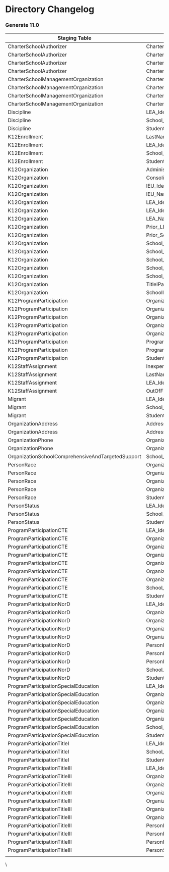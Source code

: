# Directory Changelog

### Generate 11.0

<table data-full-width="true"><thead><tr><th width="360">Staging Table</th><th width="443">5.3 Column Name</th><th width="589">11.0 Column Name</th></tr></thead><tbody><tr><td>CharterSchoolAuthorizer</td><td>CharterSchoolAuthorizer_Identifier_State</td><td>CharterSchoolAuthorizingOrganizationOrganizationIdentifierSea</td></tr><tr><td>CharterSchoolAuthorizer</td><td>CharterSchoolAuthorizer_Name</td><td>CharterSchoolAuthorizingOrganizationOrganizationName</td></tr><tr><td>CharterSchoolAuthorizer</td><td>CharterSchoolAuthorizerOrganizationId</td><td>CharterSchoolAuthorizingOrganizationOrganizationId</td></tr><tr><td>CharterSchoolAuthorizer</td><td>CharterSchoolAuthorizerType</td><td>CharterSchoolAuthorizingOrganizationType</td></tr><tr><td>CharterSchoolManagementOrganization</td><td>CharterSchoolManagementOrganizationId</td><td>CharterSchoolManagementOrganizationOrganizationId</td></tr><tr><td>CharterSchoolManagementOrganization</td><td>CharterSchoolManagementOrganization_Identifier_EIN</td><td>CharterSchoolManagementOrganizationOrganizationIdentifierEIN</td></tr><tr><td>CharterSchoolManagementOrganization</td><td>CharterSchoolManagementOrganization_Name</td><td>CharterSchoolManagementOrganizationOrganizationName</td></tr><tr><td>CharterSchoolManagementOrganization</td><td>CharterSchoolManagementOrganization_Type</td><td>CharterSchoolManagementOrganizationType</td></tr><tr><td>Discipline</td><td>LEA_Identifier_State</td><td>LeaIdentifierSeaAccountability</td></tr><tr><td>Discipline</td><td>School_Identifier_State</td><td>SchoolIdentifierSea</td></tr><tr><td>Discipline</td><td>Student_Identifier_State</td><td>StudentIdentifierState</td></tr><tr><td>K12Enrollment</td><td>LastName</td><td>LastOrSurname</td></tr><tr><td>K12Enrollment</td><td>LEA_Identifier_State</td><td>LeaIdentifierSeaAccountability</td></tr><tr><td>K12Enrollment</td><td>School_Identifier_State</td><td>SchoolIdentifierSea</td></tr><tr><td>K12Enrollment</td><td>Student_Identifier_State</td><td>StudentIdentifierState</td></tr><tr><td>K12Organization</td><td>AdministrativeFundingControl</td><td>School_AdministrativeFundingControl</td></tr><tr><td>K12Organization</td><td>ConsolidatedMepFundsStatus</td><td>School_ConsolidatedMigrantEducationProgramFundsStatus</td></tr><tr><td>K12Organization</td><td>IEU_Identifier_State</td><td>IeuIdentifierSea</td></tr><tr><td>K12Organization</td><td>IEU_Name</td><td>IEU_OrganizationName</td></tr><tr><td>K12Organization</td><td>LEA_Identifier_NCES</td><td>LeaIdentifierNCES</td></tr><tr><td>K12Organization</td><td>LEA_Identifier_State</td><td>LeaIdentifierSea</td></tr><tr><td>K12Organization</td><td>LEA_Name</td><td>LeaOrganizationName</td></tr><tr><td>K12Organization</td><td>Prior_LEA_Identifier_State</td><td>PriorLeaIdentifierSea</td></tr><tr><td>K12Organization</td><td>Prior_School_Identifier_State</td><td>PriorSchoolIdentifierSea</td></tr><tr><td>K12Organization</td><td>School_Identifier_NCES</td><td>SchoolIdentifierNCES</td></tr><tr><td>K12Organization</td><td>School_Identifier_State</td><td>SchoolIdentifierSea</td></tr><tr><td>K12Organization</td><td>School_MepProjectType</td><td>School_MigrantEducationProgramProjectType</td></tr><tr><td>K12Organization</td><td>School_Name</td><td>SchoolOrganizationName</td></tr><tr><td>K12Organization</td><td>School_ProgressAchievingEnglishLanguageProficiencyIndicatorStatus</td><td>School_ProgressAchievingEnglishLanguageProficiencyIndicatorType</td></tr><tr><td>K12Organization</td><td>TitleIPartASchoolDesignation</td><td>School_TitleIPartASchoolDesignation</td></tr><tr><td>K12Organization</td><td>SchoolImprovementAllocation</td><td>School_SchoolImprovementAllocation</td></tr><tr><td>K12ProgramParticipation</td><td>OrganizationIdentifier</td><td>LeaIdentifierSeaAccountability</td></tr><tr><td>K12ProgramParticipation</td><td>OrganizationId</td><td>OrganizationId_LEA</td></tr><tr><td>K12ProgramParticipation</td><td>OrganizationId</td><td>OrganizationId_School</td></tr><tr><td>K12ProgramParticipation</td><td>OrganizationPersonRoleId</td><td>OrganizationPersonRoleId_LEA</td></tr><tr><td>K12ProgramParticipation</td><td>OrganizationPersonRoleId</td><td>OrganizationPersonRoleId_School</td></tr><tr><td>K12ProgramParticipation</td><td>ProgramOrganizationId</td><td>ProgramOrganizationId_LEA</td></tr><tr><td>K12ProgramParticipation</td><td>ProgramOrganizationId</td><td>ProgramOrganizationId_School</td></tr><tr><td>K12ProgramParticipation</td><td>Student_Identifier_State</td><td>StudentIdentifierState</td></tr><tr><td>K12StaffAssignment</td><td>InexperiencedStatus</td><td>EdFactsTeacherInexperiencedStatus</td></tr><tr><td>K12StaffAssignment</td><td>LastName</td><td>LastOrSurname</td></tr><tr><td>K12StaffAssignment</td><td>LEA_Identifier_State</td><td>LeaIdentifierSea</td></tr><tr><td>K12StaffAssignment</td><td>OutOfFieldStatus</td><td>EDFactsTeacherOutOfFieldStatus</td></tr><tr><td>Migrant</td><td>LEA_Identifier_State</td><td>LeaIdentifierSeaAccountability</td></tr><tr><td>Migrant</td><td>School_Identifier_State</td><td>SchoolIdentifierSea</td></tr><tr><td>Migrant</td><td>Student_Identifier_State</td><td>StudentIdentifierState</td></tr><tr><td>OrganizationAddress</td><td>AddressApartmentRoomOrSuite</td><td>AddressApartmentRoomOrSuiteNumber</td></tr><tr><td>OrganizationAddress</td><td>AddressCountyAnsiCode</td><td>AddressCountyAnsiCodeCode</td></tr><tr><td>OrganizationPhone</td><td>OrganizationTelephoneId</td><td>LEA_OrganizationTelephoneId</td></tr><tr><td>OrganizationPhone</td><td>OrganizationTelephoneId</td><td>School_OrganizationTelephoneId</td></tr><tr><td>OrganizationSchoolComprehensiveAndTargetedSupport</td><td>School_Identifier_State</td><td>SchoolIdentifierSea</td></tr><tr><td>PersonRace</td><td>OrganizationIdentifier</td><td>LeaIdentifierSeaAccountability</td></tr><tr><td>PersonRace</td><td>OrganizationIdentifier</td><td>SchoolIdentifierSea</td></tr><tr><td>PersonRace</td><td>OrganizationId</td><td>OrganizationID_LEA</td></tr><tr><td>PersonRace</td><td>OrganizationId</td><td>OrganizationID_School</td></tr><tr><td>PersonRace</td><td>Student_Identifier_State</td><td>StudentIdentifierState</td></tr><tr><td>PersonStatus</td><td>LEA_Identifier_State</td><td>LeaIdentifierSeaAccountability</td></tr><tr><td>PersonStatus</td><td>School_Identifier_State</td><td>SchoolIdentifierSea</td></tr><tr><td>PersonStatus</td><td>Student_Identifier_State</td><td>StudentIdentifierState</td></tr><tr><td>ProgramParticipationCTE</td><td>LEA_Identifier_State</td><td>LeaIdentifierSeaAccountability</td></tr><tr><td>ProgramParticipationCTE</td><td>OrganizationID_CTEProgram_IEU</td><td>OrganizationID_CTEProgram</td></tr><tr><td>ProgramParticipationCTE</td><td>OrganizationID_CTEProgram_LEA</td><td>OrganizationID_CTEProgram</td></tr><tr><td>ProgramParticipationCTE</td><td>OrganizationID_CTEProgram_School</td><td>OrganizationID_CTEProgram</td></tr><tr><td>ProgramParticipationCTE</td><td>OrganizationPersonRoleID_CTEProgram_IEU</td><td>OrganizationPersonRoleID_CTEProgram</td></tr><tr><td>ProgramParticipationCTE</td><td>OrganizationPersonRoleID_CTEProgram_LEA</td><td>OrganizationPersonRoleID_CTEProgram</td></tr><tr><td>ProgramParticipationCTE</td><td>OrganizationPersonRoleID_CTEProgram_School</td><td>OrganizationPersonRoleID_CTEProgram</td></tr><tr><td>ProgramParticipationCTE</td><td>School_Identifier_State</td><td>SchoolIdentifierSea</td></tr><tr><td>ProgramParticipationCTE</td><td>Student_Identifier_State</td><td>StudentIdentifierState</td></tr><tr><td>ProgramParticipationNorD</td><td>LEA_Identifier_State</td><td>LeaIdentifierSeaAccountability</td></tr><tr><td>ProgramParticipationNorD</td><td>OrganizationID_Program_LEA</td><td>LEAOrganizationID_Program</td></tr><tr><td>ProgramParticipationNorD</td><td>OrganizationID_Program_School</td><td>SchoolOrganizationID_Program</td></tr><tr><td>ProgramParticipationNorD</td><td>OrganizationPersonRoleId_Program_LEA</td><td>LEAOrganizationPersonRoleId_Program</td></tr><tr><td>ProgramParticipationNorD</td><td>OrganizationPersonRoleId_Program_School</td><td>SchoolOrganizationPersonRoleId_Program</td></tr><tr><td>ProgramParticipationNorD</td><td>PersonProgramParticipationID_IEU</td><td>PersonProgramParticipationID</td></tr><tr><td>ProgramParticipationNorD</td><td>PersonProgramParticipationID_LEA</td><td>PersonProgramParticipationID</td></tr><tr><td>ProgramParticipationNorD</td><td>PersonProgramParticipationID_School</td><td>PersonProgramParticipationID</td></tr><tr><td>ProgramParticipationNorD</td><td>School_Identifier_State</td><td>SchoolIdentifierSea</td></tr><tr><td>ProgramParticipationNorD</td><td>Student_Identifier_State</td><td>StudentIdentifierState</td></tr><tr><td>ProgramParticipationSpecialEducation</td><td>LEA_Identifier_State</td><td>LeaIdentifierSeaAccountability</td></tr><tr><td>ProgramParticipationSpecialEducation</td><td>OrganizationID_Program_LEA</td><td>LEAOrganizationID_Program</td></tr><tr><td>ProgramParticipationSpecialEducation</td><td>OrganizationID_Program_School</td><td>SchoolOrganizationID_Program</td></tr><tr><td>ProgramParticipationSpecialEducation</td><td>OrganizationPersonRoleId_Program_LEA</td><td>LEAOrganizationPersonRoleId_Program</td></tr><tr><td>ProgramParticipationSpecialEducation</td><td>OrganizationPersonRoleId_Program_School</td><td>SchoolOrganizationPersonRoleId_Program</td></tr><tr><td>ProgramParticipationSpecialEducation</td><td>School_Identifier_State</td><td>SchoolIdentifierSea</td></tr><tr><td>ProgramParticipationSpecialEducation</td><td>Student_Identifier_State</td><td>StudentIdentifierState</td></tr><tr><td>ProgramParticipationTitleI</td><td>LEA_Identifier_State</td><td>LeaIdentifierSeaAccountability</td></tr><tr><td>ProgramParticipationTitleI</td><td>School_Identifier_State</td><td>SchoolIdentifierSea</td></tr><tr><td>ProgramParticipationTitleI</td><td>Student_Identifier_State</td><td>StudentIdentifierState</td></tr><tr><td>ProgramParticipationTitleIII</td><td>LEA_Identifier_State</td><td>LeaIdentifierSeaAccountability</td></tr><tr><td>ProgramParticipationTitleIII</td><td>OrganizationID_TitleIIIProgram_IEU</td><td>OrganizationID_TitleIIIProgram</td></tr><tr><td>ProgramParticipationTitleIII</td><td>OrganizationID_TitleIIIProgram_LEA</td><td>OrganizationID_TitleIIIProgram</td></tr><tr><td>ProgramParticipationTitleIII</td><td>OrganizationID_TitleIIIProgram_School</td><td>OrganizationID_TitleIIIProgram</td></tr><tr><td>ProgramParticipationTitleIII</td><td>OrganizationPersonRoleID_TitleIIIProgram_IEU</td><td>OrganizationPersonRoleID_TitleIIIProgram</td></tr><tr><td>ProgramParticipationTitleIII</td><td>OrganizationPersonRoleID_TitleIIIProgram_LEA</td><td>OrganizationPersonRoleID_TitleIIIProgram</td></tr><tr><td>ProgramParticipationTitleIII</td><td>OrganizationPersonRoleID_TitleIIIProgram_School</td><td>OrganizationPersonRoleID_TitleIIIProgram</td></tr><tr><td>ProgramParticipationTitleIII</td><td>PersonProgramParticipationId_IEU</td><td>PersonProgramParticipationId</td></tr><tr><td>ProgramParticipationTitleIII</td><td>PersonProgramParticipationId_LEA</td><td>PersonProgramParticipationId</td></tr><tr><td>ProgramParticipationTitleIII</td><td>PersonProgramParticipationId_School</td><td>PersonProgramParticipationId</td></tr><tr><td>ProgramParticipationTitleIII</td><td>PersonStatusId_Immigration</td><td>ImmigrationPersonStatusId</td></tr><tr><td></td><td></td><td></td></tr></tbody></table>

\
